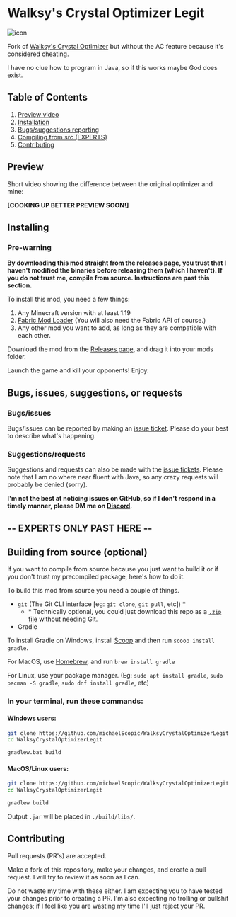 # Walksy's Crystal Optimizer Legit

![icon](https://github.com/michaelScopic/WalksyCrystalOptimizerLegit/assets/67214805/96114b0e-da4e-417c-abed-7dc279acddb1)

Fork of [Walksy's Crystal Optimizer](https://github.com/Walksy/WalksyCrystalOptimizer) but without the AC feature because it's considered cheating.

I have no clue how to program in Java, so if this works maybe God does exist.

## Table of Contents

1. [Preview video](https://github.com/michaelScopic/WalksyCrystalOptimizerLegit?tab=readme-ov-file#preview)
2. [Installation](https://github.com/michaelScopic/WalksyCrystalOptimizerLegit?tab=readme-ov-file#installing)
3. [Bugs/suggestions reporting](https://github.com/michaelScopic/WalksyCrystalOptimizerLegit?tab=readme-ov-file#bugs-issues-suggestions-or-requests)
4. [Compiling from src (EXPERTS)](https://github.com/michaelScopic/WalksyCrystalOptimizerLegit?tab=readme-ov-file#building-from-source-optional)
5. [Contributing](https://github.com/michaelScopic/WalksyCrystalOptimizerLegit?tab=readme-ov-file#contributing)
## Preview

Short video showing the difference between the original optimizer and mine:

**[COOKING UP BETTER PREVIEW SOON!]**

## Installing

### Pre-warning 

**By downloading this mod straight from the releases page, you trust that I haven't modified the binaries before releasing them (which I haven't). If you do not trust me, compile from source. Instructions are past this section.**

To install this mod, you need a few things:

1. Any Minecraft version with at least 1.19
2. [Fabric Mod Loader](https://fabricmc.net/use/installer/) (You will also need the Fabric API of course.)
3. Any other mod you want to add, as long as they are compatible with each other.

Download the mod from the [Releases page](https://github.com/michaelScopic/WalksyCrystalOptimizerLegit/releases), and drag it into your mods folder.

Launch the game and kill your opponents! Enjoy.

## Bugs, issues, suggestions, or requests

### Bugs/issues
Bugs/issues can be reported by making an [issue ticket](https://github.com/michaelScopic/WalksyCrystalOptimizerLegit/issues). Please do your best to describe what's happening.

### Suggestions/requests
Suggestions and requests can also be made with the [issue tickets](https://github.com/michaelScopic/WalksyCrystalOptimizerLegit/issues). Please note that I am no where near fluent with Java, so any crazy requests will probably be denied (sorry). 

**I'm not the best at noticing issues on GitHub, so if I don't respond in a timely manner, please DM me on [Discord](https://github.com/michaelScopic#discord).**

## -- EXPERTS ONLY PAST HERE --
## Building from source (optional)

If you want to compile from source because  you just want to build it or if you don't trust my precompiled package, here's how to do it.

To build this mod from source you need a couple of things.

- `git`  (The Git CLI interface [eg: `git clone`, `git pull`, etc]) \*
   - \* Technically optional, you could just download this repo as a [`.zip` file](https://github.com/michaelScopic/WalksyCrystalOptimizerLegit/archive/refs/heads/master.zip) without needing Git.
- Gradle

To install Gradle on Windows, install [Scoop](https://scoop.sh/) and then run `scoop install gradle`.

For MacOS, use [Homebrew](https://brew.sh), and run `brew install gradle`

For Linux, use your package manager. (Eg: `sudo apt install gradle`, `sudo pacman -S gradle`, `sudo dnf install gradle`, etc)

### In your terminal, run these commands:

#### Windows users:
```sh
git clone https://github.com/michaelScopic/WalksyCrystalOptimizerLegit
cd WalksyCrystalOptimizerLegit

gradlew.bat build
```

#### MacOS/Linux users:

```sh
git clone https://github.com/michaelScopic/WalksyCrystalOptimizerLegit
cd WalksyCrystalOptimizerLegit

gradlew build
```

Output `.jar` will be placed in `./build/libs/`.

## Contributing

Pull requests (PR's) are accepted. 

Make a fork of this repository, make your changes, and create a pull request. I will try to review it as soon as I can.

Do not waste my time with these either. I am expecting you to have tested your changes prior to creating a PR. I'm also expecting no trolling or bullshit changes; if I feel like you are wasting my time I'll just reject your PR.

